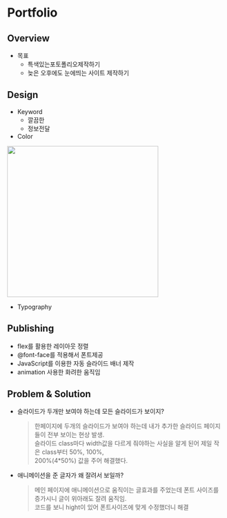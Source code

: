 # Portfolio
## Overview

- 목표
	 - 특색있는포토폴리오제작하기
	 - 늦은 오후에도 눈에띄는 사이트 제작하기
## Design
- Keyword
	- 깔끔한
	- 정보전달
- Color
  
<img src="https://github.com/hyunk07/Portfolio/assets/127369525/c79d97d8-b602-428c-8166-5d85fc8812c5" width="350" >

- Typography
## Publishing
- flex를 활용한 레이아웃 정렬
-  @font-face를 적용해서 폰트제공
- JavaScript를 이용한 자동 슬라이드 배너 제작
-  animation 사용한 화려한 움직임
## Problem & Solution
- 슬라이드가 두개만 보여야 하는데 모든 슬라이드가 보이지?
	> 한페이지에 두개의 슬라이드가 보여야 하는데 내가 추가한 슬라이드 페이지들이 전부 보이는 현상 발생.  
슬라이드 class마다 width값을 다르게 줘야하는 사실을 알게 된어 제일 작은 class부터 50%, 100%,  
200%(4*50%) 값을 주어 해결했다. 
- 애니메이션을 준 글자가 왜 잘려서 보일까?
	> 메인 페이지에 애니메이션으로 움직이는 글효과를 주었는데 폰트 사이즈를 증가시니 글이 위아래도 잘려 움직임.  
코드를 보니 hight이 있어 폰트사이즈에 맞게 수정했더니 해결
 
